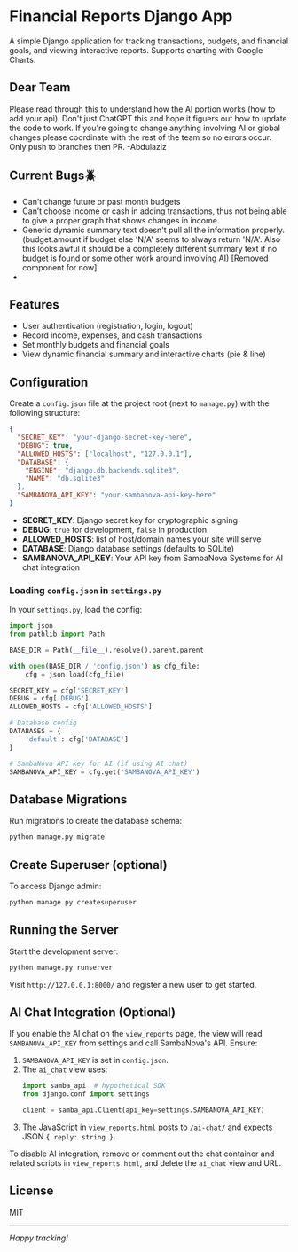 # Financial Reports Django App

A simple Django application for tracking transactions, budgets, and financial goals, and viewing interactive reports. Supports charting with Google Charts.
## Dear Team
Please read through this to understand how the AI portion works (how to add your api). Don't just ChatGPT this and hope it figuers out how to update the code to work. If you're going to change anything involving AI or global changes please coordinate with the rest of the team so no errors occur. Only push to branches then PR.
 -Abdulaziz
  
## Current Bugs🪲

- Can’t change future or past month budgets
- Can’t choose income or cash in adding transactions, thus not being able to give a proper graph that shows changes in income.
- Generic dynamic summary text doesn't pull all the information properly. (budget.amount if budget else 'N/A' seems to always return 'N/A'. Also this looks awful it should be a completely different summary text if no budget is found or some other work around involving AI) [Removed component for now]
- 
## Features
- User authentication (registration, login, logout)
- Record income, expenses, and cash transactions
- Set monthly budgets and financial goals
- View dynamic financial summary and interactive charts (pie & line)

## Configuration
Create a `config.json` file at the project root (next to `manage.py`) with the following structure:

```json
{
  "SECRET_KEY": "your-django-secret-key-here",
  "DEBUG": true,
  "ALLOWED_HOSTS": ["localhost", "127.0.0.1"],
  "DATABASE": {
    "ENGINE": "django.db.backends.sqlite3",
    "NAME": "db.sqlite3"
  },
  "SAMBANOVA_API_KEY": "your-sambanova-api-key-here"
}
```

- **SECRET_KEY**: Django secret key for cryptographic signing
- **DEBUG**: `true` for development, `false` in production
- **ALLOWED_HOSTS**: list of host/domain names your site will serve
- **DATABASE**: Django database settings (defaults to SQLite)
- **SAMBANOVA_API_KEY**: Your API key from SambaNova Systems for AI chat integration

### Loading `config.json` in `settings.py`
In your `settings.py`, load the config:

```python
import json
from pathlib import Path

BASE_DIR = Path(__file__).resolve().parent.parent

with open(BASE_DIR / 'config.json') as cfg_file:
    cfg = json.load(cfg_file)

SECRET_KEY = cfg['SECRET_KEY']
DEBUG = cfg['DEBUG']
ALLOWED_HOSTS = cfg['ALLOWED_HOSTS']

# Database config
DATABASES = {
    'default': cfg['DATABASE']
}

# SambaNova API key for AI (if using AI chat)
SAMBANOVA_API_KEY = cfg.get('SAMBANOVA_API_KEY')
```

## Database Migrations
Run migrations to create the database schema:

```bash
python manage.py migrate
```

## Create Superuser (optional)
To access Django admin:

```bash
python manage.py createsuperuser
```

## Running the Server
Start the development server:

```bash
python manage.py runserver
```

Visit `http://127.0.0.1:8000/` and register a new user to get started.

## AI Chat Integration (Optional)
If you enable the AI chat on the `view_reports` page, the view will read `SAMBANOVA_API_KEY` from settings and call SambaNova's API. Ensure:

1. `SAMBANOVA_API_KEY` is set in `config.json`.
2. The `ai_chat` view uses:
   ```python
   import samba_api  # hypothetical SDK
   from django.conf import settings

   client = samba_api.Client(api_key=settings.SAMBANOVA_API_KEY)
   ```
3. The JavaScript in `view_reports.html` posts to `/ai-chat/` and expects JSON `{ reply: string }`.

To disable AI integration, remove or comment out the chat container and related scripts in `view_reports.html`, and delete the `ai_chat` view and URL.

## License
MIT



---

*Happy tracking!*


